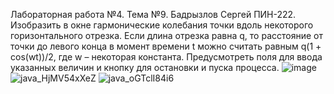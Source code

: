 Лабораторная работа №4. Тема №9. Бадрызлов Сергей ПИН-222. Изобразить в окне гармонические колебания точки вдоль некоторого горизонтального отрезка. Если длина отрезка равна q, то расстояние от точки до левого конца в момент времени t можно считать равным q(1 + cos(wt))/2, где w – некоторая константа. Предусмотреть поля для ввода указанных величин и кнопку для остановки и пуска процесса.
![image](https://github.com/KyouGOD/Laba4/assets/106447328/4e86daf5-4f51-45c6-827d-0f7f9082feb2)
![java_HjMV54xXeZ](https://github.com/KyouGOD/Laba4/assets/106447328/779046fb-64f8-48b3-a180-09f76dd67df0)
![java_oGTclI84i6](https://github.com/KyouGOD/Laba4/assets/106447328/9c389fcd-bebb-4f33-9f12-8c6d8c43bac0)


